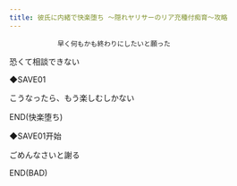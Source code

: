 ```yaml
---
title: 彼氏に内緒で快楽堕ち ～隠れヤリサーのリア充種付痴育～攻略
---
```


                早く何もかも終わりにしたいと願った

恐くて相談できない

◆SAVE01

こうなったら、もう楽しむしかない



END(快楽堕ち)



◆SAVE01开始

ごめんなさいと謝る



END(BAD)


              
